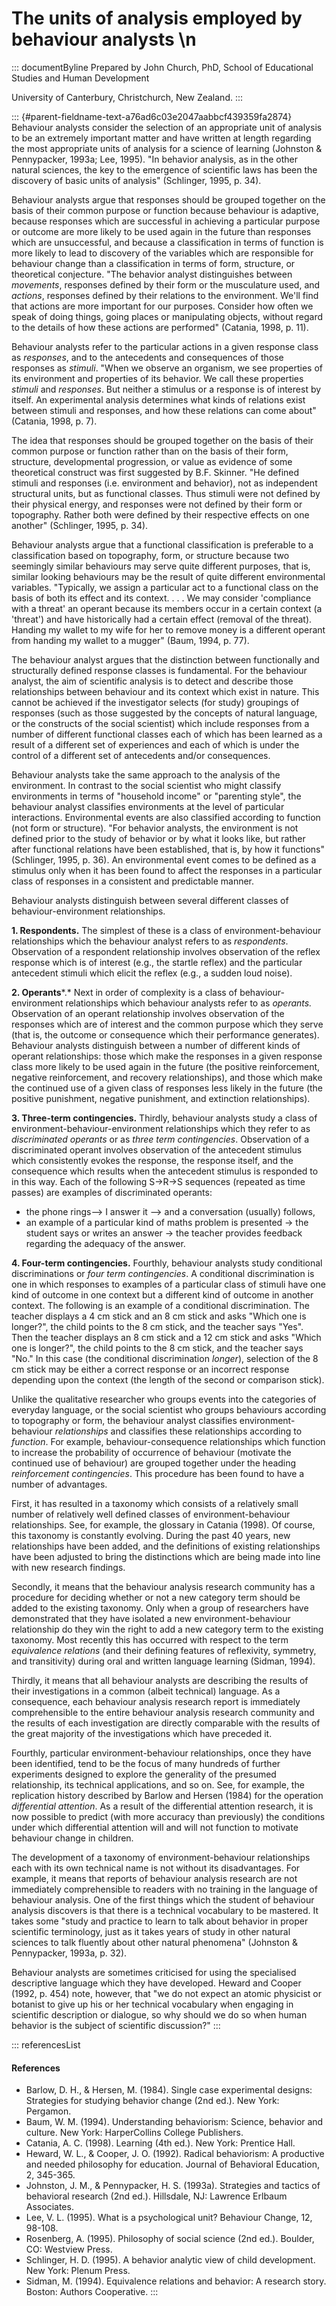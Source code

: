 # The units of analysis employed by behaviour analysts \n

::: documentByline
Prepared by John Church, PhD, School of Educational Studies and Human
Development

University of Canterbury, Christchurch, New Zealand.
:::

::: {#parent-fieldname-text-a76ad6c03e2047aabbcf439359fa2874}
Behaviour analysts consider the selection of an appropriate unit of
analysis to be an extremely important matter and have written at length
regarding the most appropriate units of analysis for a science of
learning (Johnston & Pennypacker, 1993a; Lee, 1995). "In behavior
analysis, as in the other natural sciences, the key to the emergence of
scientific laws has been the discovery of basic units of analysis"
(Schlinger, 1995, p. 34).

Behaviour analysts argue that responses should be grouped together on
the basis of their common purpose or function because behaviour is
adaptive, because responses which are successful in achieving a
particular purpose or outcome are more likely to be used again in the
future than responses which are unsuccessful, and because a
classification in terms of function is more likely to lead to discovery
of the variables which are responsible for behaviour change than a
classification in terms of form, structure, or theoretical conjecture.
"The behavior analyst distinguishes between *movements*, responses
defined by their form or the musculature used, and *actions*, responses
defined by their relations to the environment. We\'ll find that actions
are more important for our purposes. Consider how often we speak of
doing things, going places or manipulating objects, without regard to
the details of how these actions are performed" (Catania, 1998, p. 11).

Behaviour analysts refer to the particular actions in a given response
class as *responses*, and to the antecedents and consequences of those
responses as *stimuli*. "When we observe an organism, we see properties
of its environment and properties of its behavior. We call these
properties *stimuli* and *responses*. But neither a stimulus or a
response is of interest by itself. An experimental analysis determines
what kinds of relations exist between stimuli and responses, and how
these relations can come about" (Catania, 1998, p. 7).

The idea that responses should be grouped together on the basis of their
common purpose or function rather than on the basis of their form,
structure, developmental progression, or value as evidence of some
theoretical construct was first suggested by B.F. Skinner. "He defined
stimuli and responses (i.e. environment and behavior), not as
independent structural units, but as functional classes. Thus stimuli
were not defined by their physical energy, and responses were not
defined by their form or topography. Rather both were defined by their
respective effects on one another" (Schlinger, 1995, p. 34).

Behaviour analysts argue that a functional classification is preferable
to a classification based on topography, form, or structure because two
seemingly similar behaviours may serve quite different purposes, that
is, similar looking behaviours may be the result of quite different
environmental variables. "Typically, we assign a particular act to a
functional class on the basis of both its effect and its context. . . .
We may consider \'compliance with a threat\' an operant because its
members occur in a certain context (a \'threat\') and have historically
had a certain effect (removal of the threat). Handing my wallet to my
wife for her to remove money is a different operant from handing my
wallet to a mugger" (Baum, 1994, p. 77).

The behaviour analyst argues that the distinction between functionally
and structurally defined response classes is fundamental. For the
behaviour analyst, the aim of scientific analysis is to detect and
describe those relationships between behaviour and its context which
exist in nature. This cannot be achieved if the investigator selects
(for study) groupings of responses (such as those suggested by the
concepts of natural language, or the constructs of the social scientist)
which include responses from a number of different functional classes
each of which has been learned as a result of a different set of
experiences and each of which is under the control of a different set of
antecedents and/or consequences.

Behaviour analysts take the same approach to the analysis of the
environment. In contrast to the social scientist who might classify
environments in terms of "household income" or "parenting style", the
behaviour analyst classifies environments at the level of particular
interactions. Environmental events are also classified according to
function (not form or structure). "For behavior analysts, the
environment is not defined prior to the study of behavior or by what it
looks like, but rather after functional relations have been established,
that is, by how it functions" (Schlinger, 1995, p. 36). An environmental
event comes to be defined as a stimulus only when it has been found to
affect the responses in a particular class of responses in a consistent
and predictable manner.

Behaviour analysts distinguish between several different classes of
behaviour-environment relationships.

**1. Respondents.** The simplest of these is a class of
environment-behaviour relationships which the behaviour analyst refers
to as *respondents*. Observation of a respondent relationship involves
observation of the reflex response which is of interest (e.g., the
startle reflex) and the particular antecedent stimuli which elicit the
reflex (e.g., a sudden loud noise).

**2. Operants***.* Next in order of complexity is a class of
behaviour-environment relationships which behaviour analysts refer to as
*operants.* Observation of an operant relationship involves observation
of the responses which are of interest and the common purpose which they
serve (that is, the outcome or consequence which their performance
generates). Behaviour analysts distinguish between a number of different
kinds of operant relationships: those which make the responses in a
given response class more likely to be used again in the future (the
positive reinforcement, negative reinforcement, and recovery
relationships), and those which make the continued use of a given class
of responses less likely in the future (the positive punishment,
negative punishment, and extinction relationships).

**3. Three-term contingencies.** Thirdly, behaviour analysts study a
class of environment-behaviour-environment relationships which they
refer to as *discriminated operants* or as *three term contingencies*.
Observation of a discriminated operant involves observation of the
antecedent stimulus which consistently evokes the response, the response
itself, and the consequence which results when the antecedent stimulus
is responded to in this way. Each of the following S-\>R-\>S sequences
(repeated as time passes) are examples of discriminated operants:

-   the phone rings--\> I answer it --\> and a conversation (usually)
    follows,
-   an example of a particular kind of maths problem is presented -\>
    the student says or writes an answer -\> the teacher provides
    feedback regarding the adequacy of the answer.

**4. Four-term contingencies.** Fourthly, behaviour analysts study
conditional discriminations or *four term contingencies*. A conditional
discrimination is one in which responses to examples of a particular
class of stimuli have one kind of outcome in one context but a different
kind of outcome in another context. The following is an example of a
conditional discrimination. The teacher displays a 4 cm stick and an 8
cm stick and asks "Which one is longer?", the child points to the 8 cm
stick, and the teacher says "Yes". Then the teacher displays an 8 cm
stick and a 12 cm stick and asks "Which one is longer?", the child
points to the 8 cm stick, and the teacher says "No." In this case (the
conditional discrimination *longer*), selection of the 8 cm stick may be
either a correct response or an incorrect response depending upon the
context (the length of the second or comparison stick).

Unlike the qualitative researcher who groups events into the categories
of everyday language, or the social scientist who groups behaviours
according to topography or form, the behaviour analyst classifies
environment-behaviour *relationships* and classifies these relationships
according to *function*. For example, behaviour-consequence
relationships which function to increase the probability of occurrence
of behaviour (motivate the continued use of behaviour) are grouped
together under the heading *reinforcement contingencies*. This procedure
has been found to have a number of advantages.

First, it has resulted in a taxonomy which consists of a relatively
small number of relatively well defined classes of environment-behaviour
relationships. See, for example, the glossary in Catania (1998). Of
course, this taxonomy is constantly evolving. During the past 40 years,
new relationships have been added, and the definitions of existing
relationships have been adjusted to bring the distinctions which are
being made into line with new research findings.

Secondly, it means that the behaviour analysis research community has a
procedure for deciding whether or not a new category term should be
added to the existing taxonomy. Only when a group of researchers have
demonstrated that they have isolated a new environment-behaviour
relationship do they win the right to add a new category term to the
existing taxonomy. Most recently this has occurred with respect to the
term *equivalence relations* (and their defining features of
reflexivity, symmetry, and transitivity) during oral and written
language learning (Sidman, 1994).

Thirdly, it means that all behaviour analysts are describing the results
of their investigations in a common (albeit technical) language. As a
consequence, each behaviour analysis research report is immediately
comprehensible to the entire behaviour analysis research community and
the results of each investigation are directly comparable with the
results of the great majority of the investigations which have preceded
it.

Fourthly, particular environment-behaviour relationships, once they have
been identified, tend to be the focus of many hundreds of further
experiments designed to explore the generality of the presumed
relationship, its technical applications, and so on. See, for example,
the replication history described by Barlow and Hersen (1984) for the
operation *differential attention*. As a result of the differential
attention research, it is now possible to predict (with more accuracy
than previously) the conditions under which differential attention will
and will not function to motivate behaviour change in children.

The development of a taxonomy of environment-behaviour relationships
each with its own technical name is not without its disadvantages. For
example, it means that reports of behaviour analysis research are not
immediately comprehensible to readers with no training in the language
of behaviour analysis. One of the first things which the student of
behaviour analysis discovers is that there is a technical vocabulary to
be mastered. It takes some "study and practice to learn to talk about
behavior in proper scientific terminology, just as it takes years of
study in other natural sciences to talk fluently about other natural
phenomena" (Johnston & Pennypacker, 1993a, p. 32).

Behaviour analysts are sometimes criticised for using the specialised
descriptive language which they have developed. Heward and Cooper (1992,
p. 454) note, however, that "we do not expect an atomic physicist or
botanist to give up his or her technical vocabulary when engaging in
scientific description or dialogue, so why should we do so when human
behavior is the subject of scientific discussion?"
:::

::: referencesList
#### References

-   Barlow, D. H., & Hersen, M. (1984). Single case experimental
    designs: Strategies for studying behavior change (2nd ed.). New
    York: Pergamon.
-   Baum, W. M. (1994). Understanding behaviorism: Science, behavior and
    culture. New York: HarperCollins College Publishers.
-   Catania, A. C. (1998). Learning (4th ed.). New York: Prentice Hall.
-   Heward, W. L., & Cooper, J. O. (1992). Radical behaviorism: A
    productive and needed philosophy for education. Journal of
    Behavioral Education, 2, 345-365.
-   Johnston, J. M., & Pennypacker, H. S. (1993a). Strategies and
    tactics of behavioral research (2nd ed.). Hillsdale, NJ: Lawrence
    Erlbaum Associates.
-   Lee, V. L. (1995). What is a psychological unit? Behaviour Change,
    12, 98-108.
-   Rosenberg, A. (1995). Philosophy of social science (2nd ed.).
    Boulder, CO: Westview Press.
-   Schlinger, H. D. (1995). A behavior analytic view of child
    development. New York: Plenum Press.
-   Sidman, M. (1994). Equivalence relations and behavior: A research
    story. Boston: Authors Cooperative.
:::
